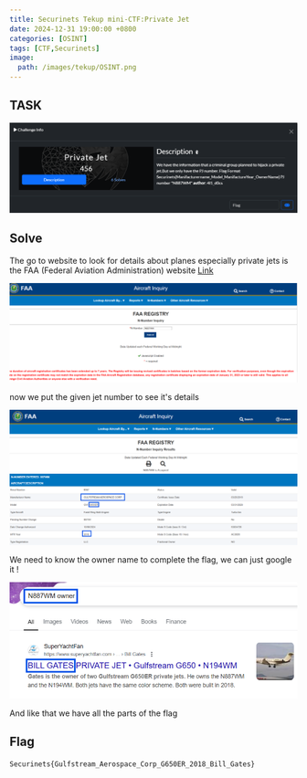```yaml
---
title: Securinets Tekup mini-CTF:Private Jet
date: 2024-12-31 19:00:00 +0800
categories: [OSINT]
tags: [CTF,Securinets]
image:
  path: /images/tekup/OSINT.png
---
```

## TASK 

  <img src="/images/tekup/privatejet/task.png" alt="Securinets" style="width: auto; height: auto; margin-right: 10%;" />

## Solve 
The go to website to look for details about planes especially private jets is the FAA (Federal Aviation Administration) website [Link](https://registry.faa.gov/aircraftinquiry/search/nnumberinquiry)

  <img src="/images/tekup/privatejet/site.png" alt="Securinets" style="width: auto; height: auto; margin-right: 10%;" />

now we put the given jet number to see it's details

  <img src="/images/tekup/privatejet/number.png" alt="Securinets" style="width: auto; height: auto; margin-right: 10%;" />

We need to know the owner name to complete the flag, we can just google it !

  <img src="/images/tekup/privatejet/bill.png" alt="Securinets" style="width: auto; height: auto; margin-right: 10%;" />

And like that we have all the parts of the flag

## Flag

```
Securinets{Gulfstream_Aerospace_Corp_G650ER_2018_Bill_Gates}
```